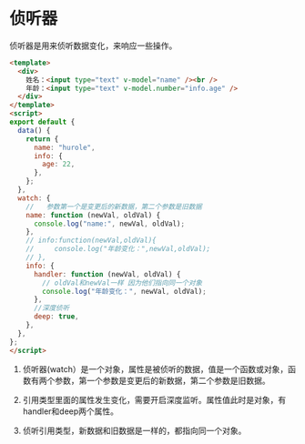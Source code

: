 # 侦听器

侦听器是用来侦听数据变化，来响应一些操作。

```html
<template>
  <div>
    姓名：<input type="text" v-model="name" /><br />
    年龄：<input type="text" v-model.number="info.age" />
  </div>
</template>
<script>
export default {
  data() {
    return {
      name: "hurole",
      info: {
        age: 22,
      },
    };
  },
  watch: {
    //   参数第一个是变更后的新数据，第二个参数是旧数据
    name: function (newVal, oldVal) {
      console.log("name:", newVal, oldVal);
    },
    // info:function(newVal,oldVal){
    //     console.log("年龄变化：",newVal,oldVal);
    // },
    info: {
      handler: function (newVal, oldVal) {
        // oldVal和newVal一样 因为他们指向同一个对象
        console.log("年龄变化：", newVal, oldVal);
      },
      //深度侦听
      deep: true,
    },
  },
};
</script>
```

1. 侦听器(watch）是一个对象，属性是被侦听的数据，值是一个函数或对象，函数有两个参数，第一个参数是变更后的新数据，第二个参数是旧数据。

2. 引用类型里面的属性发生变化，需要开启深度监听。属性值此时是对象，有handler和deep两个属性。
3. 侦听引用类型，新数据和旧数据是一样的，都指向同一个对象。